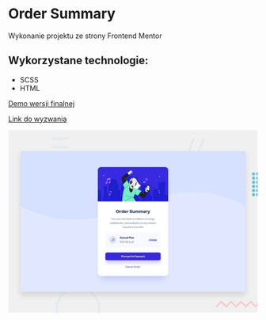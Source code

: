 # Order Summary

Wykonanie projektu ze strony Frontend Mentor 

## Wykorzystane technologie: 
* SCSS
* HTML


[Demo wersji finalnej](https://angron-dev.github.io/Order-Summary/)

[Link do wyzwania](https://www.frontendmentor.io/challenges/order-summary-component-QlPmajDUj)

![Design preview for the Order summary card coding challenge](./design/desktop-preview.jpg)


